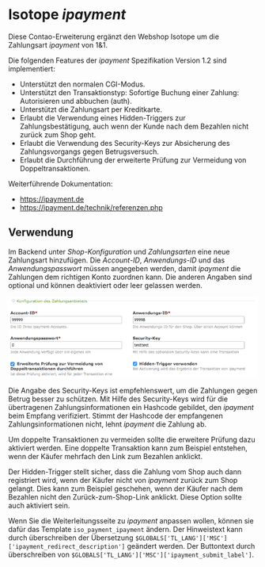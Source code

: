 Isotope _ipayment_
================

Diese Contao-Erweiterung ergänzt den Webshop Isotope um die Zahlungsart
_ipayment_ von 1&1.

Die folgenden Features der _ipayment_ Spezifikation Version 1.2 sind
implementiert:

*   Unterstützt den normalen CGI-Modus.
*   Unterstützt den Transaktionstyp: Sofortige Buchung einer Zahlung:
    Autorisieren und abbuchen (auth).
*   Unterstützt die Zahlungsart per Kreditkarte.
*   Erlaubt die Verwendung eines Hidden-Triggers zur Zahlungsbestätigung, auch
    wenn der Kunde nach dem Bezahlen nicht zurück zum Shop geht.
*   Erlaubt die Verwendung des Security-Keys zur Absicherung des
    Zahlungsvorgangs gegen Betrugsversuch.
*   Erlaubt die Durchführung der erweiterte Prüfung zur Vermeidung von
    Doppeltransaktionen.

Weiterführende Dokumentation:

*   https://ipayment.de
*   https://ipayment.de/technik/referenzen.php


Verwendung
----------

Im Backend unter _Shop-Konfiguration_ und _Zahlungsarten_ eine neue Zahlungsart
hinzufügen. Die _Account-ID_, _Anwendungs-ID_ und das _Anwendungspasswort_
müssen angegeben werden, damit _ipayment_ die Zahlungen dem richtigen Konto
zuordnen kann. Die anderen Angaben sind optional und können deaktiviert oder
leer gelassen werden.

![Konfiguration des Zahlungsanbieters](doc/tl_iso_payment.png)

Die Angabe des Security-Keys ist empfehlenswert, um die Zahlungen gegen Betrug
besser zu schützen. Mit Hilfe des Security-Keys wird für die übertragenen
Zahlungsinformationen ein Hashcode gebildet, den _ipayment_ beim Empfang
verifiziert. Stimmt der Hashcode der empfangenen Zahlungsinformationen nicht,
lehnt _ipayment_ die Zahlung ab.

Um doppelte Transaktionen zu vermeiden sollte die erweitere Prüfung dazu
aktiviert werden. Eine doppelte Transaktion kann zum Beispiel entstehen, wenn
der Käufer mehrfach den Link zum Bezahlen anklickt.

Der Hidden-Trigger stellt sicher, dass die Zahlung vom Shop auch dann
registriert wird, wenn der Käufer nicht von _ipayment_ zurück zum Shop gelangt.
Dies kann zum Beispiel geschehen, wenn der Käufer nach dem Bezahlen nicht den
Zurück-zum-Shop-Link anklickt. Diese Option sollte auch aktiviert sein.

Wenn Sie die Weiterleitungsseite zu _ipayment_ anpassen wollen, können sie dafür
das Template `iso_payment_ipayment` ändern. Der Hinweistext kann durch
überschreiben der Übersetzung
`$GLOBALS['TL_LANG']['MSC']['ipayment_redirect_description']` geändert werden.
Der Buttontext durch überschreiben von
`$GLOBALS['TL_LANG']['MSC']['ipayment_submit_label']`.
